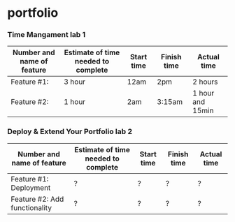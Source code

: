 # portfolio


### Time Mangament lab 1
Number and name of feature | Estimate of time needed to complete | Start time | Finish time | Actual time
---------------------------|-------------------------------------|------------|-------------|------------
Feature #1:  | 3 hour | 12am | 2pm | 2 hours
Feature #2:  | 1 hour | 2am | 3:15am | 1 hour and 15min

### Deploy & Extend Your Portfolio lab 2
Number and name of feature | Estimate of time needed to complete | Start time | Finish time | Actual time
---------------------------|-------------------------------------|------------|-------------|------------
Feature #1: Deployment | ?  | ? | ? | ?
Feature #2: Add functionality  | ? | ? | ? | ?


